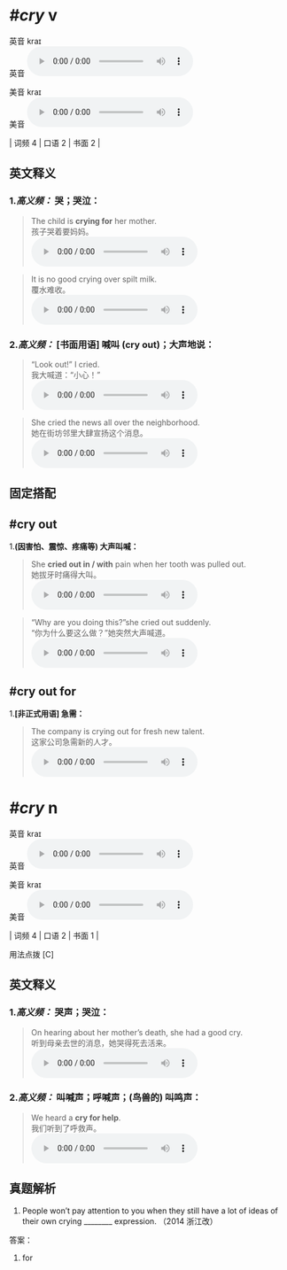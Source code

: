 # ***\#cry*** v
英音 kraɪ  
英音
<audio src="./media/cry-B.aac" controls="controls"></audio>

美音 kraɪ  
美音
<audio src="./media/cry.aac" controls="controls"></audio>



| 词频 4 | 口语 2 | 书面 2 |  

英文释义
---
### 1.*高义频：* **哭；哭泣：**  

 > The child is **crying for** her mother.  
 > 孩子哭着要妈妈。    
<audio src="./media/cry-101_AAC.aac" controls="controls"></audio>

 > It is no good crying over spilt milk.  
 > 覆水难收。    
<audio src="./media/cry-102_AAC.aac" controls="controls"></audio>

### 2.*高义频：* **[书面用语] 喊叫 (cry out)；大声地说：**  

 > “Look out!” I cried.  
 > 我大喊道：“小心！”    
<audio src="./media/cry4.aac" controls="controls"></audio>

 > She cried the news all over the neighborhood.  
 > 她在街坊邻里大肆宣扬这个消息。    
<audio src="./media/cry-5.aac" controls="controls"></audio>


固定搭配
---
## \#cry out
1.**(因害怕、震惊、疼痛等) 大声叫喊：**  

 > She **cried out in / with** pain when her tooth was pulled out.  
 > 她拔牙时痛得大叫。    
<audio src="./media/cry-6.aac" controls="controls"></audio>

 > “Why are you doing this?”she cried out suddenly.  
 > “你为什么要这么做？”她突然大声喊道。    
<audio src="./media/cry-7.aac" controls="controls"></audio>

## \#cry out for
1.**[非正式用语] 急需：**  

 > The company is crying out for fresh new talent.  
 > 这家公司急需新的人才。    
<audio src="./media/cry-8.aac" controls="controls"></audio>


# ***\#cry*** n
英音 kraɪ  
英音
<audio src="./media/cry-B.aac" controls="controls"></audio>

美音 kraɪ  
美音
<audio src="./media/cry.aac" controls="controls"></audio>



| 词频 4 | 口语 2 | 书面 1 |  

用法点拨  [C]

英文释义
---
### 1.*高义频：* **哭声；哭泣：**  

 > On hearing about her mother’s death, she had a good cry.  
 > 听到母亲去世的消息，她哭得死去活来。    
<audio src="./media/cry-9.aac" controls="controls"></audio>

### 2.*高义频：* **叫喊声；呼喊声；(鸟兽的) 叫鸣声：**  

 > We heard a **cry for help**.  
 > 我们听到了呼救声。    
<audio src="./media/cry-10.aac" controls="controls"></audio>


真题解析
---
1. People won’t pay attention to you when they still have a lot of ideas of their own crying ________ expression.  （2014 浙江改）  

答案：
1. for  

